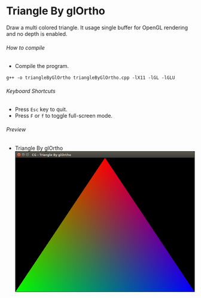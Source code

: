 Triangle By glOrtho
===================

Draw a multi colored triangle. It usage single buffer for OpenGL rendering and no depth is enabled.

###### How to compile

- Compile the program.

```
g++ -o triangleByGlOrtho triangleByGlOrtho.cpp -lX11 -lGL -lGLU
```

###### Keyboard Shortcuts
- Press ```Esc``` key to quit.
- Press ```F``` or ```f``` to toggle full-screen mode.

###### Preview
- Triangle By glOrtho
![triangleByGlOrtho][triangleByGlOrtho-image]

[//]: # "Image declaration"

[triangleByGlOrtho-image]: ./preview/triangleByGlOrtho.png "Triangle By glOrtho"
